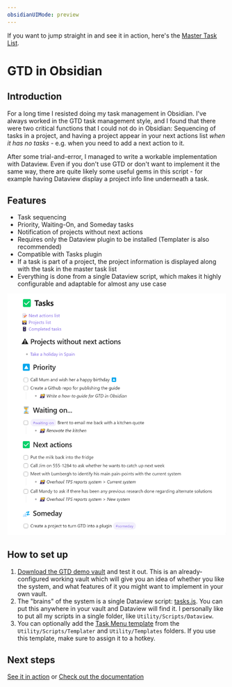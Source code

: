 ```yaml
---
obsidianUIMode: preview
---
```


If you want to jump straight in and see it in action, here's the [Master Task List](01%20Project%20Management/✅%20Tasks.md).

# GTD in Obsidian

## Introduction

For a long time I resisted doing my task management in Obsidian. I've always worked in the GTD task management style, and I found that there were two critical functions that I could not do in Obsidian: Sequencing of tasks in a project, and having a project appear in your next actions list *when it has no tasks* - e.g. when you need to add a next action to it.

After some trial-and-error, I managed to write a workable implementation with Dataview. Even if you don't use GTD or don't want to implement it the same way, there are quite likely some useful gems in this script - for example having Dataview display a project info line underneath a task.

## Features

- Task sequencing
- Priority, Waiting-On, and Someday tasks
- Notification of projects without next actions
- Requires only the Dataview plugin to be installed (Templater is also recommended)
- Compatible with Tasks plugin
- If a task is part of a project, the project information is displayed along with the task in the master task list
- Everything is done from a single Dataview script, which makes it highly configurable and adaptable for almost any use case

![](02%20Documentation/attachments/Pasted%20image%2020230821133422.png)

## How to set up

1. [Download the GTD demo vault](https://github.com/alangrainger/obsidian-gtd/archive/refs/heads/main.zip) and test it out. This is an already-configured working vault which will give you an idea of whether you like the system, and what features of it you might want to implement in your own vault.
2. The "brains" of the system is a single Dataview script: [tasks.js](02%20Documentation/tasks.js.md). You can put this anywhere in your vault and Dataview will find it. I personally like to put all my scripts in a single folder, like `Utility/Scripts/Dataview`.
3. You can optionally add the [Task Menu template](02%20Documentation/Task%20menu%20template.md) from the `Utility/Scripts/Templater` and `Utility/Templates` folders. If you use this template, make sure to assign it to a hotkey.

## Next steps

[See it in action](01%20Project%20Management/✅%20Tasks.md) or [Check out the documentation](02%20Documentation/Documentation.md)
